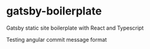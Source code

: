 # gatsby-boilerplate

Gatsby static site boilerplate with React and Typescript

Testing angular commit message format
